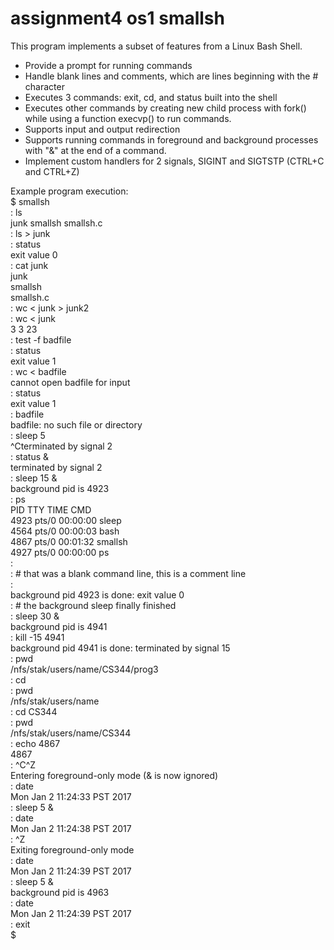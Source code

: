 # assignment4 os1 smallsh
This program implements a subset of features from a Linux Bash Shell.  
- Provide a prompt for running commands
- Handle blank lines and comments, which are lines beginning with the # character
- Executes 3 commands: exit, cd, and status built into the shell
- Executes other commands by creating new child process with fork() while using a function execvp() to run commands.
- Supports input and output redirection
- Supports running commands in foreground and background processes with "&" at the end of a command.
- Implement custom handlers for 2 signals, SIGINT and SIGTSTP (CTRL+C and CTRL+Z)

Example program execution:  
$ smallsh  
: ls  
junk   smallsh    smallsh.c  
: ls > junk  
: status  
exit value 0  
: cat junk  
junk  
smallsh  
smallsh.c    
: wc < junk > junk2  
: wc < junk  
       3       3      23  
: test -f badfile  
: status  
exit value 1  
: wc < badfile  
cannot open badfile for input  
: status  
exit value 1  
: badfile  
badfile: no such file or directory  
: sleep 5  
^Cterminated by signal 2  
: status &  
terminated by signal 2  
: sleep 15 &  
background pid is 4923  
: ps  
  PID TTY          TIME CMD  
 4923 pts/0    00:00:00 sleep  
 4564 pts/0    00:00:03 bash  
 4867 pts/0    00:01:32 smallsh  
 4927 pts/0    00:00:00 ps  
:  
: # that was a blank command line, this is a comment line  
:  
background pid 4923 is done: exit value 0  
: # the background sleep finally finished  
: sleep 30 &  
background pid is 4941  
: kill -15 4941  
background pid 4941 is done: terminated by signal 15  
: pwd  
/nfs/stak/users/name/CS344/prog3  
: cd  
: pwd  
/nfs/stak/users/name  
: cd CS344  
: pwd  
/nfs/stak/users/name/CS344  
: echo 4867  
4867  
: ^C^Z   
Entering foreground-only mode (& is now ignored)  
: date  
 Mon Jan  2 11:24:33 PST 2017  
: sleep 5 &  
: date  
 Mon Jan  2 11:24:38 PST 2017  
: ^Z  
Exiting foreground-only mode  
: date  
 Mon Jan  2 11:24:39 PST 2017  
: sleep 5 &  
background pid is 4963  
: date  
 Mon Jan 2 11:24:39 PST 2017  
: exit  
$  
